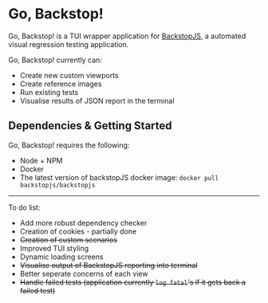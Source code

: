 # Go, Backstop!

Go, Backstop! is a TUI wrapper application for [BackstopJS](https://github.com/garris/BackstopJS), a automated visual regression testing application.

Go, Backstop! currently can:

- Create new custom viewports
- Create reference images
- Run existing tests
- Visualise results of JSON report in the terminal

## Dependencies & Getting Started

Go, Backstop! requires the following:

- Node + NPM
- Docker
- The latest version of backstopJS docker image: ``docker pull backstopjs/backstopjs``

---

To do list:

- Add more robust dependency checker
- Creation of cookies - partially done
- ~~Creation of custom scenarios~~
- Improved TUI styling
- Dynamic loading screens
- ~~Visualise output of BackstopJS reporting into terminal~~
- Better seperate concerns of each view
- ~~Handle failed tests (application currently `log.fatal`'s if it gets back a failed test)~~
